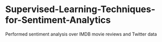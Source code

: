 # Supervised-Learning-Techniques-for-Sentiment-Analytics
Performed sentiment analysis over IMDB movie reviews and Twitter data

